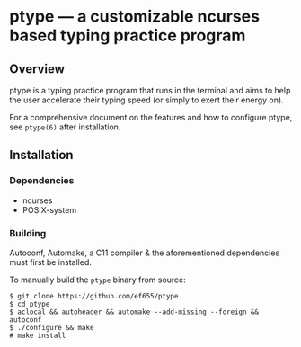 # ptype — a customizable ncurses based typing practice program

## Overview

ptype is a typing practice program that runs in the terminal and aims to help
the user accelerate their typing speed (or simply to exert their energy on).

For a comprehensive document on the features and how to configure ptype, see `ptype(6)` after installation.

## Installation

### Dependencies

- ncurses
- POSIX-system

### Building

Autoconf, Automake, a C11 compiler & the aforementioned dependencies must first be installed.

To manually build the `ptype` binary from source:
```
$ git clone https://github.com/ef655/ptype
$ cd ptype
$ aclocal && autoheader && automake --add-missing --foreign && autoconf
$ ./configure && make
# make install
```
